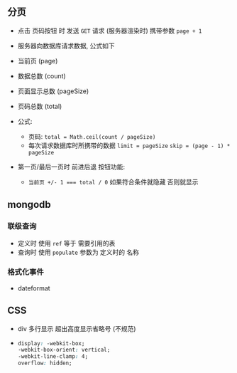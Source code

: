 ## 分页

- 点击 页码按钮 时 发送 `GET` 请求 (服务器渲染时) 携带参数 `page + 1`
- 服务器向数据库请求数据, 公式如下

- 当前页 (page)
- 数据总数 (count)
- 页面显示总数 (pageSize)
- 页码总数 (total)

- 公式:

  - 页码: `total = Math.ceil(count / pageSize)`
  - 每次请求数据库时所携带的数据 `limit = pageSize` `skip = (page - 1) * pageSize`

- 第一页/最后一页时 前进后退 按钮功能:
  - `当前页 +/- 1 === total / 0` 如果符合条件就隐藏 否则就显示

## mongodb

### 联级查询

- 定义时 使用 `ref` 等于 需要引用的表
- 查询时 使用 `populate` 参数为 定义时的 名称

### 格式化事件

- dateformat

## CSS

- div 多行显示 超出高度显示省略号 (不规范)
- ```css
  display: -webkit-box;
  -webkit-box-orient: vertical;
  -webkit-line-clamp: 4;
  overflow: hidden;
  ```
